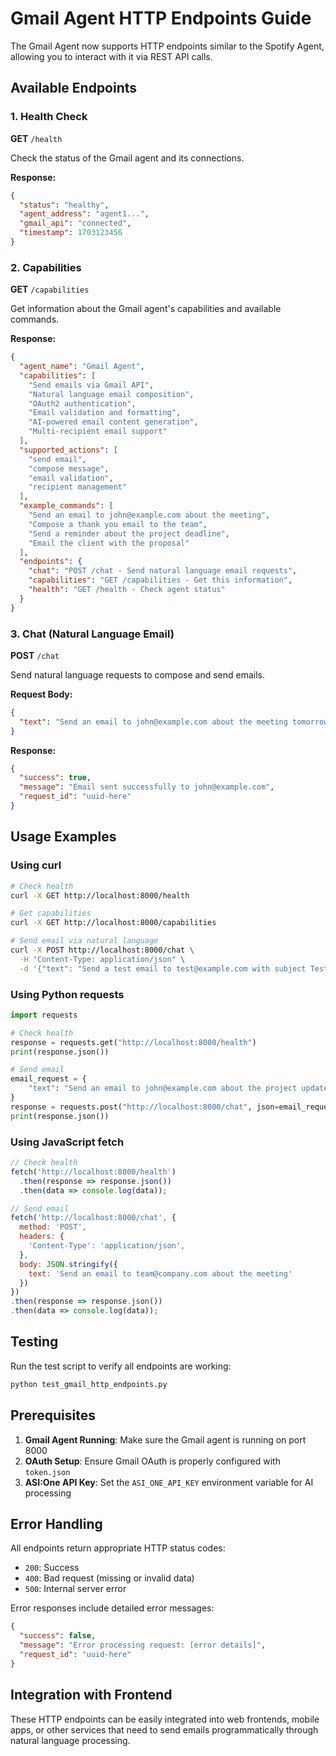 # Gmail Agent HTTP Endpoints Guide

The Gmail Agent now supports HTTP endpoints similar to the Spotify Agent, allowing you to interact with it via REST API calls.

## Available Endpoints

### 1. Health Check
**GET** `/health`

Check the status of the Gmail agent and its connections.

**Response:**
```json
{
  "status": "healthy",
  "agent_address": "agent1...",
  "gmail_api": "connected",
  "timestamp": 1703123456
}
```

### 2. Capabilities
**GET** `/capabilities`

Get information about the Gmail agent's capabilities and available commands.

**Response:**
```json
{
  "agent_name": "Gmail Agent",
  "capabilities": [
    "Send emails via Gmail API",
    "Natural language email composition",
    "OAuth2 authentication",
    "Email validation and formatting",
    "AI-powered email content generation",
    "Multi-recipient email support"
  ],
  "supported_actions": [
    "send email",
    "compose message", 
    "email validation",
    "recipient management"
  ],
  "example_commands": [
    "Send an email to john@example.com about the meeting",
    "Compose a thank you email to the team",
    "Send a reminder about the project deadline",
    "Email the client with the proposal"
  ],
  "endpoints": {
    "chat": "POST /chat - Send natural language email requests",
    "capabilities": "GET /capabilities - Get this information",
    "health": "GET /health - Check agent status"
  }
}
```

### 3. Chat (Natural Language Email)
**POST** `/chat`

Send natural language requests to compose and send emails.

**Request Body:**
```json
{
  "text": "Send an email to john@example.com about the meeting tomorrow"
}
```

**Response:**
```json
{
  "success": true,
  "message": "Email sent successfully to john@example.com",
  "request_id": "uuid-here"
}
```

## Usage Examples

### Using curl

```bash
# Check health
curl -X GET http://localhost:8000/health

# Get capabilities
curl -X GET http://localhost:8000/capabilities

# Send email via natural language
curl -X POST http://localhost:8000/chat \
  -H "Content-Type: application/json" \
  -d '{"text": "Send a test email to test@example.com with subject Test and body Hello World"}'
```

### Using Python requests

```python
import requests

# Check health
response = requests.get("http://localhost:8000/health")
print(response.json())

# Send email
email_request = {
    "text": "Send an email to john@example.com about the project update"
}
response = requests.post("http://localhost:8000/chat", json=email_request)
print(response.json())
```

### Using JavaScript fetch

```javascript
// Check health
fetch('http://localhost:8000/health')
  .then(response => response.json())
  .then(data => console.log(data));

// Send email
fetch('http://localhost:8000/chat', {
  method: 'POST',
  headers: {
    'Content-Type': 'application/json',
  },
  body: JSON.stringify({
    text: 'Send an email to team@company.com about the meeting'
  })
})
.then(response => response.json())
.then(data => console.log(data));
```

## Testing

Run the test script to verify all endpoints are working:

```bash
python test_gmail_http_endpoints.py
```

## Prerequisites

1. **Gmail Agent Running**: Make sure the Gmail agent is running on port 8000
2. **OAuth Setup**: Ensure Gmail OAuth is properly configured with `token.json`
3. **ASI:One API Key**: Set the `ASI_ONE_API_KEY` environment variable for AI processing

## Error Handling

All endpoints return appropriate HTTP status codes:
- `200`: Success
- `400`: Bad request (missing or invalid data)
- `500`: Internal server error

Error responses include detailed error messages:

```json
{
  "success": false,
  "message": "Error processing request: [error details]",
  "request_id": "uuid-here"
}
```

## Integration with Frontend

These HTTP endpoints can be easily integrated into web frontends, mobile apps, or other services that need to send emails programmatically through natural language processing.
